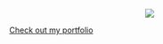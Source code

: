 <p align="center">
  <img src="https://skillicons.dev/icons?i=kotlin,java,androidstudio,idea,firebase,gradle" />
</p>

[Check out my portfolio](https://github.com/dzivko1/dzivko1/blob/main/docs/portfolio.md)

<!--
**dzivko1/dzivko1** is a ✨ _special_ ✨ repository because its `README.md` (this file) appears on your GitHub profile.

Here are some ideas to get you started:

- 🔭 I’m currently working on ...
- 🌱 I’m currently learning ...
- 👯 I’m looking to collaborate on ...
- 🤔 I’m looking for help with ...
- 💬 Ask me about ...
- 📫 How to reach me: ...
- 😄 Pronouns: ...
- ⚡ Fun fact: ...
-->
